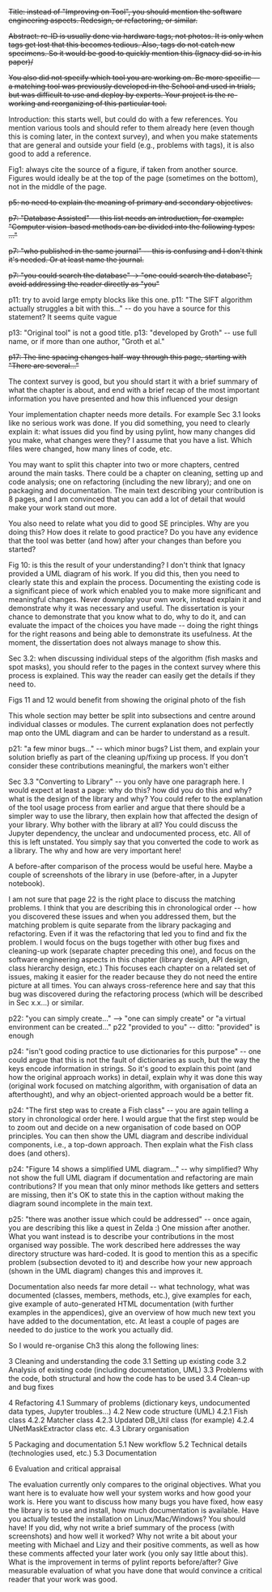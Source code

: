 
~~Title: instead of "Improving on Tool", you should mention the software engineering aspects. Redesign, or refactoring, or similar.~~

~~Abstract: re-ID is usually done via hardware tags, not photos. It is only when tags get lost that this becomes tedious. Also, tags do not catch new specimens. So it would be good to quickly mention this (Ignacy did so in his paper)/~~

~~You also did not specify which tool you are working on. Be more specific -- a matching tool was previously developed in the School and used in trials, but was difficult to use and deploy by experts. Your project is the re-working and reorganizing of this particular tool.~~

Introduction: this starts well, but could do with a few references. You mention various tools and should refer to them already here (even though this is coming later, in the context survey), and when you make statements that are general and outside your field (e.g., problems with tags), it is also good to add a reference.



Fig1: always cite the source of a figure, if taken from another source. Figures would ideally be at the top of the page (sometimes on the bottom), not in the middle of the page.

~~p5: no need to explain the meaning of primary and secondary objectives.~~ 

~~p7: "Database Assisted" -- this list needs an introduction, for example: "Computer vision-based methods can be divided into the following types: ..."~~

~~p7: "who published in the same journal" -- this is confusing and I don't think it's needed. Or at least name the journal.~~

~~p7: "you could search the database" -> "one could search the database", avoid addressing the reader directly as "you"~~

p11: try to avoid large empty blocks like this one.
p11: "The SIFT algorithm actually struggles a bit with this..." -- do you have a source for this statement? It seems quite vague

p13: "Original tool" is not a good title.
p13: "developed by Groth" -- use full name, or if more than one author, "Groth et al."

~~p17: The line spacing changes half-way through this page, starting with "There are several..."~~

The context survey is good, but you should start it with a brief summary of what the chapter is about, and end with a brief recap of the most important information you have presented and how this influenced your design

Your implementation chapter needs more details. For example Sec 3.1 looks like no serious work was done. If you did something, you need to clearly explain it: what issues did you find by using pylint, how many changes did you make, what changes were they? I assume that you have a list. Which files were changed, how many lines of code, etc.

You may want to split this chapter into two or more chapters, centred around the main tasks. There could be a chapter on cleaning, setting up and code analysis; one on refactoring (including the new library); and one on packaging and documentation. The main text describing your contribution is 8 pages, and I am convinced that you can add a lot of detail that would make your work stand out more.

You also need to relate what you did to good SE principles. Why are you doing this? How does it relate to good practice? Do you have any evidence that the tool was better (and how) after your changes than before you started?

Fig 10: is this the result of your understanding? I don't think that Ignacy provided a UML diagram of his work. If you did this, then you need to clearly state this and explain the process. Documenting the existing code is a significant piece of work which enabled you to make more significant and meaningful changes. Never downplay your own work, instead explain it and demonstrate why it was necessary and useful. The dissertation is your chance to demonstrate that you know what to do, why to do it, and can evaluate the impact of the choices you have made -- doing the right things for the right reasons and being able to demonstrate its usefulness. At the moment, the dissertation does not always manage to show this.

Sec 3.2: when discussing individual steps of the algorithm (fish masks and spot masks), you should refer to the pages in the context survey where this process is explained. This way the reader can easily get the details if they need to.

Figs 11 and 12 would benefit from showing the original photo of the fish

This whole section may better be split into subsections and centre around individual classes or modules. The current explanation does not perfectly map onto the UML diagram and can be harder to understand as a result.

p21: "a few minor bugs..." -- which minor bugs? List them, and explain your solution briefly as part of the cleaning up/fixing up process. If you don't consider these contributions meaningful, the markers won't either

Sec 3.3 "Converting to Library" -- you only have one paragraph here. I would expect at least a page: why do this? how did you do this and why? what is the design of the library and why? You could refer to the explanation of the tool usage process from earlier and argue that there should be a simpler way to use the library, then explain how that affected the design of your library. Why bother with the library at all? You could discuss the Jupyter dependency, the unclear and undocumented process, etc. All of this is left unstated. You simply say that you converted the code to work as a library. The why and how are very important here!

A before-after comparison of the process would be useful here. Maybe a couple of screenshots of the library in use (before-after, in a Jupyter notebook).

I am not sure that page 22 is the right place to discuss the matching problems. I think that you are describing this in chronological order -- how you discovered these issues and when you addressed them, but the matching problem is quite separate from the library packaging and refactoring. Even if it was the refactoring that led you to find and fix the problem. I would focus on the bugs together with other bug fixes and cleaning-up work (separate chapter preceding this one), and focus on the software engineering aspects in this chapter (library design, API design, class hierarchy design, etc.) This focuses each chapter on a related set of issues, making it easier for the reader because they do not need the entire picture at all times. You can always cross-reference here and say that this bug was discovered during the refactoring process (which will be described in Sec x.x...) or similar.

p22: "you can simply create..." --> "one can simply create" or "a virtual environment can be created..."
p22 "provided to you" -- ditto: "provided" is enough

p24: "isn't good coding practice to use dictionaries for this purpose" -- one could argue that this is not the fault of dictionaries as such, but the way the keys encode information in strings. So it's good to explain this point (and how the original approach works) in detail, explain why it was done this way (original work focused on matching algorithm, with organisation of data an afterthought), and why an object-oriented approach would be a better fit.

p24: "The first step was to create a Fish class" -- you are again telling a story in chronological order here. I would argue that the first step would be to zoom out and decide on a new organisation of code based on OOP principles. You can then show the UML diagram and describe individual components, i.e., a top-down approach. Then explain what the Fish class does (and others).

p24: "Figure 14 shows a simplified UML diagram..." -- why simplified? Why not show the full UML diagram if documentation and refactoring are main contributions? If you mean that only minor methods like getters and setters are missing, then it's OK to state this in the caption without making the diagram sound incomplete in the main text.

p25: "there was another issue which could be addressed" -- once again, you are describing this like a quest in Zelda :) One mission after another. What you want instead is to describe your contributions in the most organised way possible. The work described here addresses the way directory structure was hard-coded. It is good to mention this as a specific problem (subsection devoted to it) and describe how your new approach (shown in the UML diagram) changes this and improves it.

Documentation also needs far more detail -- what technology, what was documented (classes, members, methods, etc.), give examples for each, give example of auto-generated HTML documentation (with further examples in the appendices), give an overview of how much new text you have added to the documentation, etc. At least a couple of pages are needed to do justice to the work you actually did.

So I would re-organise Ch3 this along the following lines:

3 Cleaning and understanding the code
3.1 Setting up existing code
3.2 Analysis of existing code (including documentation, UML)
3.3 Problems with the code, both structural and how the code has to be used
3.4 Clean-up and bug fixes

4 Refactoring
4.1 Summary of problems (dictionary keys, undocumented data types, Jupyter troubles...)
4.2 New code structure (UML)
4.2.1 Fish class
4.2.2 Matcher class
4.2.3 Updated DB_Util class (for example)
4.2.4 UNetMaskExtractor class etc.
4.3 Library organisation

5 Packaging and documentation
5.1 New workflow
5.2 Technical details (technologies used, etc.)
5.3 Documentation

6 Evaluation and critical appraisal


The evaluation currently only compares to the original objectives. What you want here is to evaluate how well your system works and how good your work is. Here you want to discuss how many bugs you have fixed, how easy the library is to use and install, how much documentation is available. Have you actually tested the installation on Linux/Mac/Windows? You should have! If you did, why not write a brief summary of the process (with screenshots) and how well it worked? Why not write a bit about your meeting with Michael and Lizy and their positive comments, as well as how these comments affected your later work (you only say little about this). What is the improvement in terms of pylint reports before/after? Give measurable evaluation of what you have done that would convince a critical reader that your work was good.